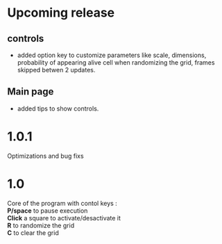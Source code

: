 # Upcoming release

## controls
- added option key to customize parameters like scale, dimensions, probability of appearing alive cell when randomizing the grid, frames skipped betwen 2 updates.
## Main page
- added tips to show controls.




# 1.0.1
Optimizations and bug fixs

# 1.0
Core of the program with contol keys : \
**P/space** to pause execution\
**Click** a square to activate/desactivate it\
**R** to randomize the grid\
**C** to clear the grid
